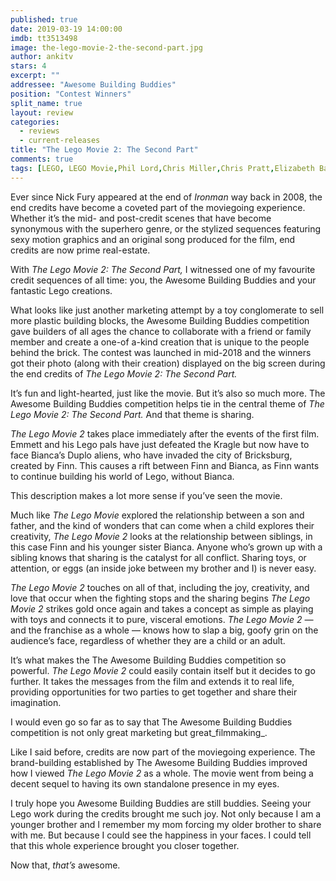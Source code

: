 ```yaml
---
published: true
date: 2019-03-19 14:00:00
imdb: tt3513498
image: the-lego-movie-2-the-second-part.jpg
author: ankitv
stars: 4
excerpt: ""
addressee: "Awesome Building Buddies"
position: "Contest Winners"
split_name: true
layout: review
categories: 
  - reviews
  - current-releases
title: "The Lego Movie 2: The Second Part"
comments: true
tags: [LEGO, LEGO Movie,Phil Lord,Chris Miller,Chris Pratt,Elizabeth Banks,comedy,animation, sequel]
---
```

Ever since Nick Fury appeared at the end of _Ironman_ way back in 2008, the end credits have become a coveted part of the moviegoing experience. Whether it’s the mid- and post-credit scenes that have become synonymous with the superhero genre, or the stylized sequences featuring sexy motion graphics and an original song produced for the film, end credits are now prime real-estate.

With _The Lego Movie 2: The Second Part,_ I witnessed one of my favourite credit sequences of all time: you, the Awesome Building Buddies and your fantastic Lego creations. 

What looks like just another marketing attempt by a toy conglomerate to sell more plastic building blocks, the Awesome Building Buddies competition gave builders of all ages the chance to collaborate with a friend or family member and create a one-of a-kind creation that is unique to the people behind the brick. The contest was launched in mid-2018 and the winners got their photo (along with their creation) displayed on the big screen during the end credits of _The Lego Movie 2: The Second Part._

It’s fun and light-hearted, just like the movie. But it’s also so much more. The Awesome Building Buddies competition helps tie in the central theme of _The Lego Movie 2: The Second Part._ And that theme is sharing.

_The Lego Movie 2_ takes place immediately after the events of the first film. Emmett and his Lego pals have just defeated the Kragle but now have to face Bianca’s Duplo aliens, who have invaded the city of Bricksburg, created by Finn. This causes a rift between Finn and Bianca, as Finn wants to continue building his world of Lego, without Bianca.

This description makes a lot more sense if you’ve seen the movie.

Much like _The Lego Movie_ explored the relationship between a son and father, and the kind of wonders that can come when a child explores their creativity, _The Lego Movie 2_ looks at the relationship between siblings, in this case Finn and his younger sister Bianca. Anyone who’s grown up with a sibling knows that sharing is the catalyst for all conflict. Sharing toys, or attention, or eggs (an inside joke between my brother and I) is never easy.

_The Lego Movie 2_ touches on all of that, including the joy, creativity, and love that occur when the fighting stops and the sharing begins  _The Lego Movie 2_ strikes gold once again and takes a concept as simple as playing with toys and connects it to pure, visceral emotions. _The Lego Movie 2 —_ and the franchise as a whole — knows how to slap a big, goofy grin on the audience’s face, regardless of whether they are a child or an adult.  

It’s what makes the The Awesome Building Buddies competition so powerful. _The Lego Movie 2_ could easily contain itself but it decides to go further. It takes the messages from the film and extends it to real life, providing opportunities for two parties to get together and share their imagination.

I would even go so far as to say that The Awesome Building Buddies competition is not only great marketing but great_filmmaking_. 

Like I said before, credits are now part of the moviegoing experience. The brand-building established by The Awesome Building Buddies improved how I viewed _The Lego Movie 2_  as a whole. The movie went from being a decent sequel to having its own standalone presence in my eyes.

I truly hope you Awesome Building Buddies are still buddies. Seeing your Lego work during the credits brought me such joy. Not only because I am a younger brother and I remember my mom forcing my older brother to share with me. But because I could see the happiness in your faces. I could tell that this whole experience brought you closer together.

Now that, _that’s_ awesome.
 

